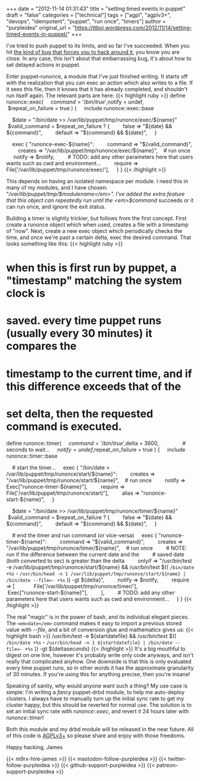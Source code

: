 +++
date = "2012-11-14 01:31:43"
title = "setting timed events in puppet"
draft = "false"
categories = ["technical"]
tags = ["agpl", "agplv3+", "devops", "idempotent", "puppet", "run once", "timers"]
author = "purpleidea"
original_url = "https://ttboj.wordpress.com/2012/11/14/setting-timed-events-in-puppet/"
+++

I've tried to push puppet to its limits, and so far I've succeeded. When you hit <a href="http://projects.puppetlabs.com/issues/1565">the kind of bug that forces you to hack around it</a>, you know you are close. In any case, this isn't about that embarrassing bug, it's about how to set delayed actions in puppet.

Enter puppet-runonce, a module that I've just finished writing. It starts off with the realization that you can exec an action which also writes to a file. If it sees this file, then it knows that it has already completed, and shouldn't run itself again. The relevant parts are here:
{{< highlight ruby >}}
define runonce::exec(
    $command = '/bin/true',
    $notify = undef,
    $repeat_on_failure = true
) {
    include runonce::exec::base

    $date = "/bin/date >> /var/lib/puppet/tmp/runonce/exec/${name}"
    $valid_command = $repeat_on_failure ? {
        false => "${date} && ${command}",
        default => "${command} && ${date}",
    }

    exec { "runonce-exec-${name}":
        command => "${valid_command}",
        creates => "/var/lib/puppet/tmp/runonce/exec/${name}",    # run once
        notify => $notify,
        # TODO: add any other parameters here that users wants such as cwd and environment...
        require => File['/var/lib/puppet/tmp/runonce/exec/'],
    }
}
{{< /highlight >}}

This depends on having an isolated namespace per module. I need this in many of my modules, and I have chosen: "<em>/var/lib/puppet/tmp/$modulename</em>". I've added the extra feature that this object can repeatedly run until the <em>$command</em> succeeds or it can run once, and ignore the exit status.

Building a timer is slightly trickier, but follows from the first concept. First create a runonce object which when used, creates a file with a timestamp of "now". Next, create a new exec object which periodically checks the time, and once we're past a certain delta, exec the desired command. That looks something like this:
{{< highlight ruby >}}
# when this is first run by puppet, a "timestamp" matching the system clock is
# saved. every time puppet runs (usually every 30 minutes) it compares the
# timestamp to the current time, and if this difference exceeds that of the
# set delta, then the requested command is executed.
define runonce::timer(
    $command = '/bin/true',
    $delta = 3600,                # seconds to wait...
    $notify = undef,
    $repeat_on_failure = true
) {
    include runonce::timer::base

    # start the timer...
    exec { "/bin/date > /var/lib/puppet/tmp/runonce/start/${name}":
        creates => "/var/lib/puppet/tmp/runonce/start/${name}",    # run once
        notify => Exec["runonce-timer-${name}"],
        require => File['/var/lib/puppet/tmp/runonce/start/'],
        alias => "runonce-start-${name}",
    }

    $date = "/bin/date >> /var/lib/puppet/tmp/runonce/timer/${name}"
    $valid_command = $repeat_on_failure ? {
        false => "${date} && ${command}",
        default => "${command} && ${date}",
    }

    # end the timer and run command (or vice-versa)
    exec { "runonce-timer-${name}":
        command => "${valid_command}",
        creates => "/var/lib/puppet/tmp/runonce/timer/${name}",    # run once
        # NOTE: run if the difference between the current date and the
        # saved date (both converted to sec) is greater than the delta
        onlyif => "/usr/bin/test -e /var/lib/puppet/tmp/runonce/start/${name} && /usr/bin/test \$(( `/bin/date +%s` - `/usr/bin/head -n 1 /var/lib/puppet/tmp/runonce/start/${name} | /bin/date --file=- +%s` )) -gt ${delta}",
        notify => $notify,
        require => [
            File['/var/lib/puppet/tmp/runonce/timer/'],
            Exec["runonce-start-${name}"],
        ],
        # TODO: add any other parameters here that users wants such as cwd and environment...
    }
}
{{< /highlight >}}

The real "magic" is in the power of bash, and its individual elegant pieces. The `<em>date</em>` command makes it easy to import a previous stored value with <em>--file</em>, and a bit of conversion glue and mathematics gives us:
{{< highlight bash >}}
/usr/bin/test -e ${startdatefile} && /usr/bin/test $(( `/bin/date +%s` - `/usr/bin/head -n 1 ${startdatefile} | /bin/date --file=- +%s` )) -gt ${deltaseconds}
{{< /highlight >}}
It's a big mouthful to digest on one line, however it's probably write only code anyways, and isn't really that complicated anyhow. One downside is that this is only evaluated every time puppet runs, so in other words it has the approximate granularity of 30 minutes. If you're using this for anything precise, then you're insane!

Speaking of sanity, why would anyone want such a thing? My use case is simple: I'm writing a <em>fancy</em> puppet-drbd module, to help me auto-deploy clusters. I always have to manually turn up the initial sync rate to get my cluster happy, but this should be reverted for normal use. The solution is to set an initial sync rate with <em>runonce::exec</em>, and revert it 24 hours later with <em>runonce::timer</em>!

Both this module and my drbd module will be released in the near future. All of this code is <a href="http://www.gnu.org/licenses/agpl-3.0.html">AGPLv3+</a> so please share and enjoy with those freedoms.

Happy hacking,
James

{{< m9rx-hire-james >}}
{{< mastodon-follow-purpleidea >}}
{{< twitter-follow-purpleidea >}}
{{< github-support-purpleidea >}}
{{< patreon-support-purpleidea >}}
